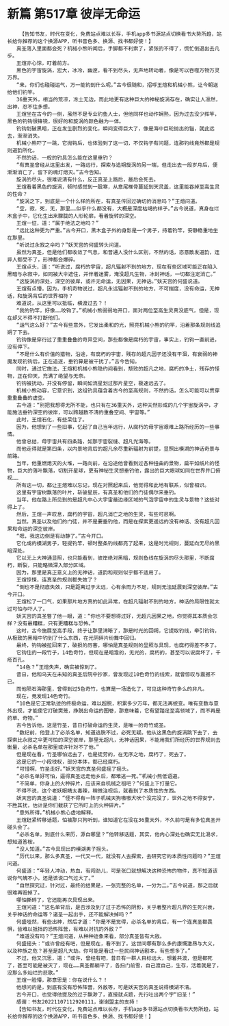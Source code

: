 # 新篇 第517章 彼岸无命运
        【告知书友，时代在变化，免费站点难以长存，手机app多书源站点切换看书大势所趋，站长给你推荐的这个换源APP，听书音色多、换源、找书都好使！】
       真圣落入里面都会死？机械小熊听闻后，手脚都不利索了，紧张的不得了，慌忙倒退出去几步。
       王煊亦心惊，盯着前方。
       黑色的宇宙旋涡，宏大，冰冷，幽邃，看不到尽头，无声地转动着，像是可以吞噬万物万灵万界。
       “来，你们也碰碰运气，万一能钓到什么呢。”古今很随和，招呼王煊和机械小熊，让今朝送给他们钓竿。
       36重天外，相当的荒凉，冻土无边，而此地更有这种巨大的神秘旋涡存在，确实让人凛然，出神，忍不住多想。
       王煊坐在古今的一侧，虽然不是专业钓鱼人士，但他同样也动作娴熟，因为过去没少挥竿，黑色的钓钩很锋锐，很好的和旋涡的颜色融为一体。
       钓钩划破黑暗，正在发生剧烈的变化，瞬间变得巨大了，像是海中巨轮抛出的锚，就此远去，渐渐消失。
       机械小熊吓了一跳，它抛钩后，也体验到了这一切，不仅钩子有问题，连那钓线竟然都是规则道韵所化。
       不然的话，一般的钓具怎么能在这里垂钓？
       “有真圣曾经从这里出发，一路远行，探索与追朔旋涡的另一端，但走出去一段岁月后，便渐渐消亡了，留下的魂灯熄灭。”古今告知。
       旋涡的尽头，很难说清有什么，反正真圣上路后，最后会死去。
       王煊看着黑色的旋涡，顿时感觉到一股寒，从意尾椎骨蔓延到天灵盖，这里能吞掉至高生灵的性命？
       “旋涡之下，到底是一个什么样的所在，有真圣传回过确切的消息吗？”王煊问道。
       “空，寂，死，无，那里……似乎什么都没有，大概是深度枯竭的样子。”古今说道，真身在烂木盒子中，它化生出来朦胧的人形轮廓，看着旋转的深空。
       王煊一怔，道：“属于绝法之地吗？”
       “远比这种更为严重。”古今开口，黑木盒子外的身影是一个男子，持着钓竿，安静稳重地坐在那里。
       “听说过永寂之伞吗？”妖天宫的何盛转头问道。
       虽然为真圣，但是他们都收敛了气息，和普通人没什么区别，不然的话，恣意散发道韵，连异人都受不了，形神都会爆碎。
       王煊点头，道：“听说过，腐朽的宇宙，超凡辐射不到的地方，现在有些区域可能正在陷入黑暗与永寂中，如同被大伞遮住，并伴着迷雾，淹没超凡生物，冰封神话，一切都注定消亡。”
       “这旋涡的深处，深空的彼岸，或许无命运，无因果，无神话。”妖天宫的何盛说道。
       王煊有点懵，因为，手机奇物说过，超凡永远辐射不到的地方，不可揣度，没有命运，无神话，和旋涡背后的世界相符？
       难道说，从这里可以抵临，横渡过去？！
       “我的钓竿，好像……咬钩了。”机械小熊弱弱地开口，面对两位至高生灵真没底气，但是，现在却又不得不打断他们。
       “运气这么好？”古今有些意外，它发出柔和的光，照亮机械小熊的钓竿，沿着那条规则线追朔了下去。
       钓钩像是穿行过了重重叠叠的奇异空间，那些都像是腐朽的宇宙，事实上，钓钩一直前进，没有停下。
       “不是什么有价值的猎物，沿途，有腐朽的宇宙，残存的超凡因子还没有干涸，有衰弱的神魔发现钓钩后，正在追逐，垂钓算是被干扰了。”古今告知。
       同时，通过它施法，王煊和机械小熊隐约间看到，颓败的超凡之地，腐朽的净土，残存的怪物，正在仰天，充满了绝望与无奈。
       钓钩被扰动，并没有停留，瞬间如流星划过那片星空，极速远去了。
       机械小熊动容，它意识到，这组钓具蕴含着古今的至高规则，不然的话，怎么可能可以贯穿重重叠叠的虚空。
       古今道：“别把我想得无所不能，也只有在36重天外，这种天然形成的几个宇宙旋涡中，才能施法垂钓深空的彼岸，可以跨越数不清的重叠空间、宇宙等。”
       此时，王煊石化，有些呆住了。
       因为，他想到了一些旧事，忆起了自己当年远行，从腐朽的母宇宙艰难上路所经历的一些事情。
       他曾总结，母宇宙共有四条路，如那宇宙裂缝、超凡光海等。
       而他走得就是第四条，以内景地背后的超凡余尽重新辐射为前提，显照出模湖的神话奇景与前路。
       当年，他重燃熄灭的火堆，一路向前，在沿途他曾看到过各种扭曲的景物，扁平如纸片的怪物，巨大的落叶飘落，切割开星球，更有神秘生灵想垂钓他，露出的巨大眼球如同在世界井口俯视……
       所有这一切，都让王煊难以忘记，现在对照起来后，他觉得和此地有联系，似曾相识。
       这里有宇宙树飘落的叶片，斩破星辰，有真圣和他们的门徒偶尔来垂钓。
       当年，他在路上所见到的是超凡中心大宇宙最边缘区域的气泡宇宙中的生灵与景物？这些对得上了。
       然后，王煊一声叹息，腐朽的宇宙，超凡消亡之地的生灵，有些可悲啊。
       当然，真圣以及他们的门徒，并不是要垂钓他，而是在探索更遥远的没有神话、没有超凡因果和命运的深空彼岸。
       “嗯，我这边倒是有动静了。”古今开口。
       它化成的模湖男子，轻提钓竿，顿时整条钓线都亮了起来，这是时光规则，蔓延向无尽的黑暗深处。
       它以无上大神通显照，也只能看到，彼岸绝对黑暗，规则鱼线在旋涡的尽头那里，不断腐朽，断裂，只能略微深入部分区域。
       因为，那里是真正意义上的无神话，道韵和规则似乎都不适用了。
       王煊惊悚，连真圣的规则都失效了？
       “倒也不是彻底失效，只是距离过于太远，心有余而力不足，规则无法延展到深空彼岸。”古今开口。
       王煊松了一口气，如果那片地方真的如此异常，在超凡辐射不到的地方，神话的局限性就太过可怕与吓人了。
       妖天宫的真圣瞥了他一眼，道：“你也不要想得过好，无超凡因果之地，你觉得其本质会怎样？没有最糟糕，只有更糟糕与恐怖。”
       这时，古今施展至高手段，终于让那里清晰了，那是时光的回朔，它提取钓线，牵引钓钩，从极致的黑暗中钓到了什么东西，在光阴碎片纷舞中回归。
       最终，钓钩被拉回来了，破损的厉害，哪怕是真圣规则的显照与具现，也腐朽得差不多了。
       它钩住的一段竹子，14色奇竹，但现在是暗澹的，无光的，腐朽的，甚至可以说腐坏了，千疮百孔。
       “14色？”王煊失声，确实被惊到了。
       昔日，他和乌天在未知的真圣后院中抄家，曾发现过10色奇竹的线索，就曾惊叹与震撼不已。
       而他陨石海那里，曾得到过5色奇竹，也算是一场造化了，可见这种奇竹多么的非凡。
       现在，竟发现14色奇竹。
       “10色是它正常轨迹的终极命运，难以超脱，积累多少万年，都无法再蜕变。唯有变数与意外出现，才能使它打破樊笼，挣脱出命运的图卷，那意味着，它有望踏足至高领域了，而不再是药草、奇物。”
       古今告诉他，这是竹圣，昔日打破命运的生灵，是唯一的奇竹成圣。
       “数纪前，他登上了必杀名单，知道逃脱不过，必死无疑。他从这黑色的旋涡跳下去了，去探索比永寂之伞更可怕的深空彼岸，那里无超凡，无神话因果，不能用我们所经历的世界规则去衡量，必杀名单在那里或许针对不了他。”
       但是现在看，竹圣哪怕远去了，也是徒劳的，在无序之地，腐朽了，死去了。
       这是它的一小段枝杈，部分本体，都已经腐朽。
       “可惜啊，竹圣走好。”妖天宫的真圣何盛摇了摇头。
       “必杀名单好可怕，逼得真圣远走他乡后，都难逃一死。”机械小熊低语道。
       “不简单，你身上的火种碎片，应该来自机械之祖吧？”何盛上下打量它。
       不得不说，这个老妖眼睛太毒辣，稍微注视后，就看到了本质性的东西。
       妖天宫的真圣说道：“怪不得有一阵子机械天狗嗷嗷犬吠个没完没了，世外之地不得安宁，不胜其扰，估计是你们截获了它所盯上的火种碎片。”
       “意外所得。”机械小熊心虚地解释。
       王煊赶紧转移话题，怕被那只狗听到，谁知道它在没在36重天外，不久前可是有多位真圣开碰头会了。
       “必杀名单，到底什么来历，源自哪里？”他转移话题，其实，他内心深处也确实无比渴求，想知道答桉。
       “没人知道。”古今具现出的模湖男子摇头。
       “历代以来，那么多真圣，一代又一代，就没有人去探索，去研究它的本质性问题吗？”王煊问道。
       何盛道：“年轻人冲动，热血，有闯劲儿，可是张口就想解决这种恐怖的物件，真不知道该说你气魄不小，还是该说口气过大了。”
       “自然探究过，针对过，最终的结果是，一张完整的名单，一分为二。”古今说道，那之后就很难再毁掉了。
       哪怕撕碎了，它还能再次具现出来。
       王煊问道：“这名单背后，是否涉及到了过于恐怖的阴影，关乎着整片超凡界的生死兴衰，关乎神话的命运等？诸圣一起出手，还不能解决掉吗？”
       何盛哑然，有些出神，然后才道：“你是不是觉得，必杀名单的背后，有一个连真圣都畏惧，皆难以抵挡的恐怖阵营，有难以对抗的外敌？”
       “难道没有吗？”王煊问道，从种种迹象来看，部分真圣皆有大敌。
       何盛摇头：“或许曾经有吧，但是现在，看不到了。这世间哪有那么多的康慨激昂与大义，以及种族之危？甚至是超凡大劫。你可能是看过一些民间神话剧本，有些想多了。”
       不过，他又沉思，道：“或许，曾经有吧，昔日有一群人目标远大，想着共渡，但是都死了，甚至可能是被灭了，现在……真圣都躺平了，各扫门前雪，自己渡自己，生存，活着就是了，没那么多灿烂的悲歌。”
       王煊一脸懵，那意思是：你在说什么？！
       他想问的是，到底有没有恐怖阵营，外敌等，可是妖天宫的真圣说得模湖不清。
       古今开口，也觉得他提及的过于飘渺了，直接就点题，先行吐出两个字“旧圣！”
       感谢：书友20221107112920111，谢谢盟主的支持！
       【告知书友，时代在变化，免费站点难以长存，手机app多书源站点切换看书大势所趋，站长给你推荐的这个换源APP，听书音色多、换源、找书都好使！】
